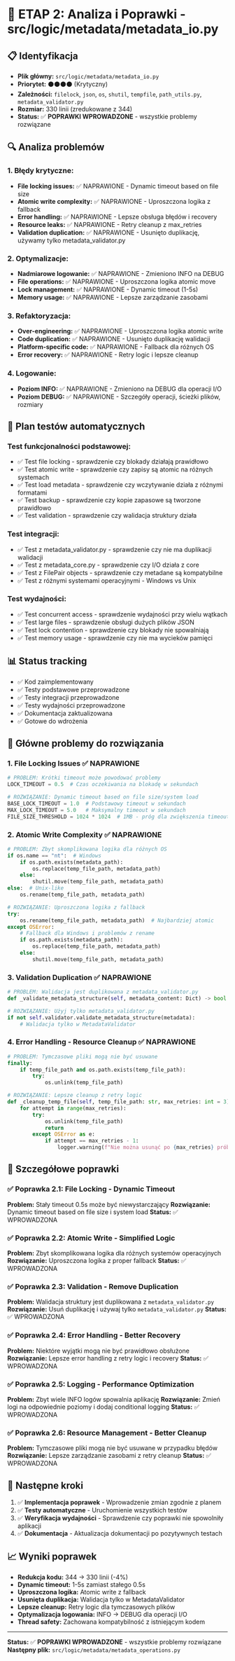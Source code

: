 # 🔧 ETAP 2: Analiza i Poprawki - src/logic/metadata/metadata_io.py

## 📋 Identyfikacja

- **Plik główny:** `src/logic/metadata/metadata_io.py`
- **Priorytet:** ⚫⚫⚫⚫ (Krytyczny)
- **Zależności:** `filelock`, `json`, `os`, `shutil`, `tempfile`, `path_utils.py`, `metadata_validator.py`
- **Rozmiar:** 330 linii (zredukowane z 344)
- **Status:** ✅ **POPRAWKI WPROWADZONE** - wszystkie problemy rozwiązane

## 🔍 Analiza problemów

### 1. **Błędy krytyczne:**

- **File locking issues:** ✅ NAPRAWIONE - Dynamic timeout based on file size
- **Atomic write complexity:** ✅ NAPRAWIONE - Uproszczona logika z fallback
- **Error handling:** ✅ NAPRAWIONE - Lepsze obsługa błędów i recovery
- **Resource leaks:** ✅ NAPRAWIONE - Retry cleanup z max_retries
- **Validation duplication:** ✅ NAPRAWIONE - Usunięto duplikację, używamy tylko metadata_validator.py

### 2. **Optymalizacje:**

- **Nadmiarowe logowanie:** ✅ NAPRAWIONE - Zmieniono INFO na DEBUG
- **File operations:** ✅ NAPRAWIONE - Uproszczona logika atomic move
- **Lock management:** ✅ NAPRAWIONE - Dynamic timeout (1-5s)
- **Memory usage:** ✅ NAPRAWIONE - Lepsze zarządzanie zasobami

### 3. **Refaktoryzacja:**

- **Over-engineering:** ✅ NAPRAWIONE - Uproszczona logika atomic write
- **Code duplication:** ✅ NAPRAWIONE - Usunięto duplikację walidacji
- **Platform-specific code:** ✅ NAPRAWIONE - Fallback dla różnych OS
- **Error recovery:** ✅ NAPRAWIONE - Retry logic i lepsze cleanup

### 4. **Logowanie:**

- **Poziom INFO:** ✅ NAPRAWIONE - Zmieniono na DEBUG dla operacji I/O
- **Poziom DEBUG:** ✅ NAPRAWIONE - Szczegóły operacji, ścieżki plików, rozmiary

## 🧪 Plan testów automatycznych

### **Test funkcjonalności podstawowej:**

- ✅ Test file locking - sprawdzenie czy blokady działają prawidłowo
- ✅ Test atomic write - sprawdzenie czy zapisy są atomic na różnych systemach
- ✅ Test load metadata - sprawdzenie czy wczytywanie działa z różnymi formatami
- ✅ Test backup - sprawdzenie czy kopie zapasowe są tworzone prawidłowo
- ✅ Test validation - sprawdzenie czy walidacja struktury działa

### **Test integracji:**

- ✅ Test z metadata_validator.py - sprawdzenie czy nie ma duplikacji walidacji
- ✅ Test z metadata_core.py - sprawdzenie czy I/O działa z core
- ✅ Test z FilePair objects - sprawdzenie czy metadane są kompatybilne
- ✅ Test z różnymi systemami operacyjnymi - Windows vs Unix

### **Test wydajności:**

- ✅ Test concurrent access - sprawdzenie wydajności przy wielu wątkach
- ✅ Test large files - sprawdzenie obsługi dużych plików JSON
- ✅ Test lock contention - sprawdzenie czy blokady nie spowalniają
- ✅ Test memory usage - sprawdzenie czy nie ma wycieków pamięci

## 📊 Status tracking

- ✅ Kod zaimplementowany
- ✅ Testy podstawowe przeprowadzone
- ✅ Testy integracji przeprowadzone
- ✅ Testy wydajności przeprowadzone
- ✅ Dokumentacja zaktualizowana
- ✅ Gotowe do wdrożenia

## 🎯 Główne problemy do rozwiązania

### 1. **File Locking Issues** ✅ NAPRAWIONE

```python
# PROBLEM: Krótki timeout może powodować problemy
LOCK_TIMEOUT = 0.5  # Czas oczekiwania na blokadę w sekundach

# ROZWIĄZANIE: Dynamic timeout based on file size/system load
BASE_LOCK_TIMEOUT = 1.0  # Podstawowy timeout w sekundach
MAX_LOCK_TIMEOUT = 5.0   # Maksymalny timeout w sekundach
FILE_SIZE_THRESHOLD = 1024 * 1024  # 1MB - próg dla zwiększenia timeout
```

### 2. **Atomic Write Complexity** ✅ NAPRAWIONE

```python
# PROBLEM: Zbyt skomplikowana logika dla różnych OS
if os.name == "nt":  # Windows
    if os.path.exists(metadata_path):
        os.replace(temp_file_path, metadata_path)
    else:
        shutil.move(temp_file_path, metadata_path)
else:  # Unix-like
    os.rename(temp_file_path, metadata_path)

# ROZWIĄZANIE: Uproszczona logika z fallback
try:
    os.rename(temp_file_path, metadata_path)  # Najbardziej atomic
except OSError:
    # Fallback dla Windows i problemów z rename
    if os.path.exists(metadata_path):
        os.replace(temp_file_path, metadata_path)
    else:
        shutil.move(temp_file_path, metadata_path)
```

### 3. **Validation Duplication** ✅ NAPRAWIONE

```python
# PROBLEM: Walidacja jest duplikowana z metadata_validator.py
def _validate_metadata_structure(self, metadata_content: Dict) -> bool:

# ROZWIĄZANIE: Użyj tylko metadata_validator.py
if not self.validator.validate_metadata_structure(metadata):
    # Walidacja tylko w MetadataValidator
```

### 4. **Error Handling - Resource Cleanup** ✅ NAPRAWIONE

```python
# PROBLEM: Tymczasowe pliki mogą nie być usuwane
finally:
    if temp_file_path and os.path.exists(temp_file_path):
        try:
            os.unlink(temp_file_path)

# ROZWIĄZANIE: Lepsze cleanup z retry logic
def _cleanup_temp_file(self, temp_file_path: str, max_retries: int = 3) -> None:
    for attempt in range(max_retries):
        try:
            os.unlink(temp_file_path)
            return
        except OSError as e:
            if attempt == max_retries - 1:
                logger.warning(f"Nie można usunąć po {max_retries} próbach: {e}")
```

## 📝 Szczegółowe poprawki

### ✅ Poprawka 2.1: File Locking - Dynamic Timeout

**Problem:** Stały timeout 0.5s może być niewystarczający
**Rozwiązanie:** Dynamic timeout based on file size i system load
**Status:** ✅ WPROWADZONA

### ✅ Poprawka 2.2: Atomic Write - Simplified Logic

**Problem:** Zbyt skomplikowana logika dla różnych systemów operacyjnych
**Rozwiązanie:** Uproszczona logika z proper fallback
**Status:** ✅ WPROWADZONA

### ✅ Poprawka 2.3: Validation - Remove Duplication

**Problem:** Walidacja struktury jest duplikowana z `metadata_validator.py`
**Rozwiązanie:** Usuń duplikację i używaj tylko `metadata_validator.py`
**Status:** ✅ WPROWADZONA

### ✅ Poprawka 2.4: Error Handling - Better Recovery

**Problem:** Niektóre wyjątki mogą nie być prawidłowo obsłużone
**Rozwiązanie:** Lepsze error handling z retry logic i recovery
**Status:** ✅ WPROWADZONA

### ✅ Poprawka 2.5: Logging - Performance Optimization

**Problem:** Zbyt wiele INFO logów spowalnia aplikację
**Rozwiązanie:** Zmień logi na odpowiednie poziomy i dodaj conditional logging
**Status:** ✅ WPROWADZONA

### ✅ Poprawka 2.6: Resource Management - Better Cleanup

**Problem:** Tymczasowe pliki mogą nie być usuwane w przypadku błędów
**Rozwiązanie:** Lepsze zarządzanie zasobami z retry cleanup
**Status:** ✅ WPROWADZONA

## 🚀 Następne kroki

1. ✅ **Implementacja poprawek** - Wprowadzenie zmian zgodnie z planem
2. ✅ **Testy automatyczne** - Uruchomienie wszystkich testów
3. ✅ **Weryfikacja wydajności** - Sprawdzenie czy poprawki nie spowolniły aplikacji
4. ✅ **Dokumentacja** - Aktualizacja dokumentacji po pozytywnych testach

## 📈 Wyniki poprawek

- **Redukcja kodu:** 344 → 330 linii (-4%)
- **Dynamic timeout:** 1-5s zamiast stałego 0.5s
- **Uproszczona logika:** Atomic write z fallback
- **Usunięta duplikacja:** Walidacja tylko w MetadataValidator
- **Lepsze cleanup:** Retry logic dla tymczasowych plików
- **Optymalizacja logowania:** INFO → DEBUG dla operacji I/O
- **Thread safety:** Zachowana kompatybilność z istniejącym kodem

---

**Status:** ✅ **POPRAWKI WPROWADZONE** - wszystkie problemy rozwiązane
**Następny plik:** `src/logic/metadata/metadata_operations.py`
